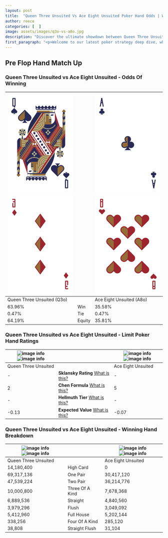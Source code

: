 ```yaml
---
layout: post
title:  "Queen Three Unsuited Vs Ace Eight Unsuited Poker Hand Odds | Which Is The Better Hand In Poker? A Complete Guide"
author: reece
categories: [  ]
image: assets/images/q3o-vs-a8o.jpg
description: "Discover the ultimate showdown between Queen Three Unsuited and Ace Eight Unsuited in poker! Uncover the odds, strategies, and scenarios where one hand triumphs over the other. Get ready to up your poker game with this thrilling analysis."
first_paragraph: "<p>Welcome to our latest poker strategy deep dive, where we're pitting two distinct hands against each other in a high-stakes showdown: Queen Three Unsuited vs Ace Eight Unsuited.</p><p>In the dynamic world of poker, every decision counts, and knowing which hand holds the upper hand is key to your success at the table.</p><p>In this article, we'll dissect these two hands, explore the scenarios where one dominates the other, and equip you with the knowledge to make strategic choices that can tip the odds in your favor.</p><p>Get ready to unravel the intriguing dynamics of these poker hands and elevate your game to new heights.</p>"
---
```




[comment]: # (sp0)

## Pre Flop Hand Match Up

<div class="table hand-ratings" markdown="1"> 



### Queen Three Unsuited vs Ace Eight Unsuited - Odds Of Winning


    
| ![image info](assets/images/hand1/q.png) ![image info](assets/images/hand1/3o.png) |  | ![image info](assets/images/hand2/a.png) ![image info](assets/images/hand2/8o.png) |
| -------- | -------- | -------- |
| Queen Three Unsuited (Q3o) |  | Ace Eight Unsuited (A8o) |
| 63.96% | Win | 35.58% |
| 0.47% | Tie | 0.47% |
| 64.19% | Equity | 35.81% |




[comment]: # (sp1)



### Queen Three Unsuited vs Ace Eight Unsuited - Limit Poker Hand Ratings


    
| ![image info](https://www.riverpairs.com/assets/images/hand1/q.png) ![image info](https://www.riverpairs.com/assets/images/hand1/3o.png) |  | ![image info](https://www.riverpairs.com/assets/images/hand2/a.png) ![image info](https://www.riverpairs.com/assets/images/hand2/8o.png) |
| -------- | -------- | -------- |
| Queen Three Unsuited |  | Ace Eight Unsuited |
| - | **Sklansky Rating** [What is this?](/sklansky-rating-explained) | - |
| 2 | **Chen Formula** [What is this?](/chen-formula-explained) | 5 |
| - | **Hellmuth Tier** [What is this?](/Hellmuth-tier-explained) | - |
| -0.13 | **Expected Value** [What is this?](/expected-value-explained) | -0.07 |




[comment]: # (sp2)



### Queen Three Unsuited vs Ace Eight Unsuited - Winning Hand Breakdown


    
| ![image info](https://www.riverpairs.com/assets/images/hand1/q.png) ![image info](https://www.riverpairs.com/assets/images/hand1/3o.png) |  | ![image info](https://www.riverpairs.com/assets/images/hand2/a.png) ![image info](https://www.riverpairs.com/assets/images/hand2/8o.png) |
| -------- | -------- | -------- |
| Queen Three Unsuited |  | Ace Eight Unsuited |
| 14,180,400 | High Card | 0 |
| 69,317,136 | One Pair | 30,417,120 |
| 47,539,224 | Two Pair | 36,214,776 |
| 10,000,800 | Three Of A Kind | 7,678,368 |
| 6,889,536 | Straight | 4,840,560 |
| 3,979,296 | Flush | 3,049,092 |
| 5,412,960 | Full House | 5,202,144 |
| 338,256 | Four Of A Kind | 285,120 |
| 38,808 | Straight Flush | 31,104 |




[comment]: # (sp3)



</div>

[comment]: # (sp4)



[comment]: # (sp5)

